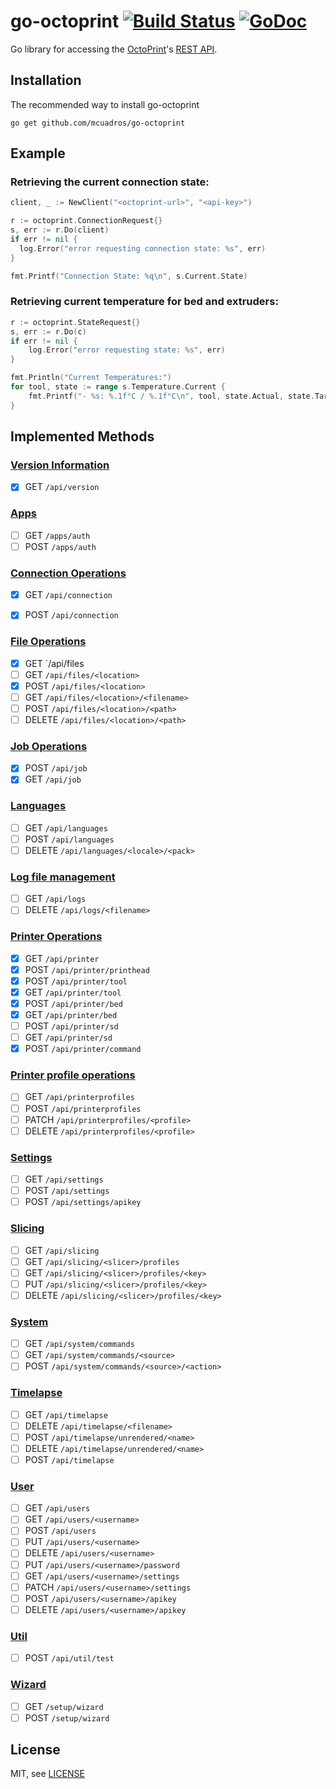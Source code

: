 go-octoprint [![Build Status](https://travis-ci.org/mcuadros/go-octoprint.svg?branch=master)](https://travis-ci.org/mcuadros/go-octoprint) [![GoDoc](http://godoc.org/github.com/mcuadros/go-octoprint?status.svg)](http://godoc.org/github.com/mcuadros/go-octoprint)
==============================

Go library for accessing the [OctoPrint](http://octoprint.org/)'s [REST API](http://docs.octoprint.org/en/master/api/index.html).

Installation
------------

The recommended way to install go-octoprint

```
go get github.com/mcuadros/go-octoprint
```

Example
-------

### Retrieving the current connection state:

```go
client, _ := NewClient("<octoprint-url>", "<api-key>")

r := octoprint.ConnectionRequest{}
s, err := r.Do(client)
if err != nil {
  log.Error("error requesting connection state: %s", err)
}

fmt.Printf("Connection State: %q\n", s.Current.State)
```


### Retrieving current temperature for bed and extruders:

```go
r := octoprint.StateRequest{}
s, err := r.Do(c)
if err != nil {
	log.Error("error requesting state: %s", err)
}

fmt.Println("Current Temperatures:")
for tool, state := range s.Temperature.Current {
	fmt.Printf("- %s: %.1f°C / %.1f°C\n", tool, state.Actual, state.Target)
}
```

## Implemented Methods

### [Version Information](http://docs.octoprint.org/en/master/api/version.html)
- [x] GET `/api/version`

### [Apps](http://docs.octoprint.org/en/master/api/apps.html)
- [ ] GET `/apps/auth`
- [ ] POST `/apps/auth`

### [Connection Operations](http://docs.octoprint.org/en/master/api/connection.html)
- [x] GET `/api/connection`
- [x] POST `/api/connection`


### [File Operations](http://docs.octoprint.org/en/master/api/files.html)
- [x] GET `/api/files
- [ ] GET `/api/files/<location>`
- [x] POST `/api/files/<location>`
- [ ] GET `/api/files/<location>/<filename>`
- [ ] POST `/api/files/<location>/<path>`
- [ ] DELETE `/api/files/<location>/<path>`

### [Job Operations](http://docs.octoprint.org/en/master/api/job.html)
- [x] POST `/api/job`
- [x] GET `/api/job`

### [Languages](http://docs.octoprint.org/en/master/api/languages.html)
- [ ] GET `/api/languages`
- [ ] POST `/api/languages`
- [ ] DELETE `/api/languages/<locale>/<pack>`

### [Log file management](http://docs.octoprint.org/en/master/api/logs.html)
- [ ] GET `/api/logs`
- [ ] DELETE `/api/logs/<filename>`

### [Printer Operations](http://docs.octoprint.org/en/master/api/printer.html)
- [x] GET `/api/printer`
- [x] POST `/api/printer/printhead`
- [x] POST `/api/printer/tool`
- [x] GET `/api/printer/tool`
- [x] POST `/api/printer/bed`
- [x] GET `/api/printer/bed`
- [ ] POST `/api/printer/sd`
- [ ] GET `/api/printer/sd`
- [x] POST `/api/printer/command`

### [Printer profile operations](http://docs.octoprint.org/en/master/api/printerprofiles.html)
- [ ] GET `/api/printerprofiles`
- [ ] POST `/api/printerprofiles`
- [ ] PATCH `/api/printerprofiles/<profile>`
- [ ] DELETE `/api/printerprofiles/<profile>`

### [Settings](http://docs.octoprint.org/en/master/api/settings.html)
- [ ] GET `/api/settings`
- [ ] POST `/api/settings`
- [ ] POST `/api/settings/apikey`

### [Slicing](http://docs.octoprint.org/en/master/api/slicing.html)
- [ ] GET `/api/slicing`
- [ ] GET `/api/slicing/<slicer>/profiles`
- [ ] GET `/api/slicing/<slicer>/profiles/<key>`
- [ ] PUT `/api/slicing/<slicer>/profiles/<key>`
- [ ] DELETE `/api/slicing/<slicer>/profiles/<key>`

### [System](http://docs.octoprint.org/en/master/api/system.html)
- [ ] GET `/api/system/commands`
- [ ] GET `/api/system/commands/<source>`
- [ ] POST `/api/system/commands/<source>/<action>`

### [Timelapse](http://docs.octoprint.org/en/master/api/timelapse.html)
- [ ] GET `/api/timelapse`
- [ ] DELETE `/api/timelapse/<filename>`
- [ ] POST `/api/timelapse/unrendered/<name>`
- [ ] DELETE `/api/timelapse/unrendered/<name>`
- [ ] POST `/api/timelapse`

### [User](http://docs.octoprint.org/en/master/api/users.html)
- [ ] GET `/api/users`
- [ ] GET `/api/users/<username>`
- [ ] POST `/api/users`
- [ ] PUT `/api/users/<username>`
- [ ] DELETE `/api/users/<username>`
- [ ] PUT `/api/users/<username>/password`
- [ ] GET `/api/users/<username>/settings`
- [ ] PATCH `/api/users/<username>/settings`
- [ ] POST `/api/users/<username>/apikey`
- [ ] DELETE `/api/users/<username>/apikey`

### [Util](http://docs.octoprint.org/en/master/api/util.html)
- [ ] POST `/api/util/test`

### [Wizard](http://docs.octoprint.org/en/master/api/wizard.html)
- [ ] GET `/setup/wizard`
- [ ] POST `/setup/wizard`

License
-------

MIT, see [LICENSE](LICENSE)
